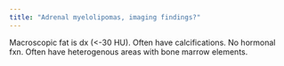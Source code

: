 ```yaml
---
title: "Adrenal myelolipomas, imaging findings?"
---
```

Macroscopic fat is dx (&lt;-30 HU). Often have calcifications. No hormonal fxn. Often have heterogenous areas with bone marrow elements.

